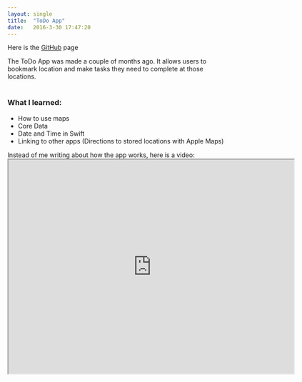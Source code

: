 ```yaml
---
layout: single
title:  "ToDo App"
date:   2016-3-30 17:47:20
---
```


Here is the <a href="https://github.com/drewburns/ToDoApp">GitHub</a> page

The ToDo App was made a couple of months ago. It allows users to bookmark location and make tasks they need to complete at those locations.
<br><br>
<h3>What I learned:</h3>
<ul>
 	<li>How to use maps</li>
 	<li>Core Data</li>
 	<li>Date and Time in Swift</li>
 	<li>Linking to other apps (Directions to stored locations with Apple Maps)</li>
</ul>
Instead of me writing about how the app works, here is a video:
<iframe src="https://drive.google.com/file/d/0BxS16FTu4rloVXZFUUtFX2dyRW8/preview" width="640" height="480"></iframe>

